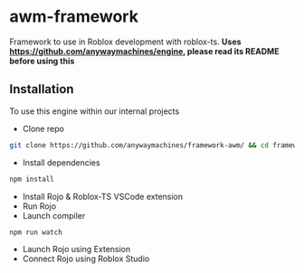# awm-framework
Framework to use in Roblox development with roblox-ts.
**Uses https://github.com/anywaymachines/engine, please read its README before using this**

## Installation
To use this engine within our internal projects
- Clone repo
```bash
git clone https://github.com/anywaymachines/framework-awm/ && cd framework-awm
```
- Install dependencies
```bash
npm install
```
- Install Rojo & Roblox-TS VSCode extension
- Run Rojo
- Launch compiler
```bash
npm run watch
```
- Launch Rojo using Extension
- Connect Rojo using Roblox Studio

